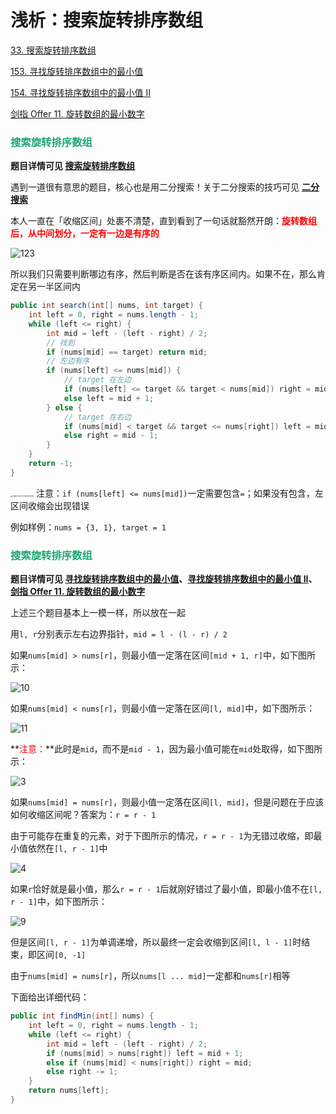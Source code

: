 # 浅析：搜索旋转排序数组

[33. 搜索旋转排序数组](https://leetcode-cn.com/problems/search-in-rotated-sorted-array/)

[153. 寻找旋转排序数组中的最小值](https://leetcode.cn/problems/find-minimum-in-rotated-sorted-array/)

[154. 寻找旋转排序数组中的最小值 II](https://leetcode.cn/problems/find-minimum-in-rotated-sorted-array-ii/)

[剑指 Offer 11. 旋转数组的最小数字](https://leetcode.cn/problems/xuan-zhuan-shu-zu-de-zui-xiao-shu-zi-lcof/)

### <font color=#1FA774>搜索旋转排序数组</font>

**题目详情可见 [搜索旋转排序数组](https://leetcode-cn.com/problems/search-in-rotated-sorted-array/)**

遇到一道很有意思的题目，核心也是用二分搜索！关于二分搜索的技巧可见 **[二分搜索](./二分搜索.html)**

本人一直在「收缩区间」处裹不清楚，直到看到了一句话就豁然开朗：**<font color='red'>旋转数组后，从中间划分，一定有一边是有序的</font>**

![123](https://cdn.jsdelivr.net/gh/LFool/image-hosting@master/20220424/2049381650804578K2gOGf123.svg)

所以我们只需要判断哪边有序，然后判断是否在该有序区间内。如果不在，那么肯定在另一半区间内

```java
public int search(int[] nums, int target) {
    int left = 0, right = nums.length - 1;
    while (left <= right) {
        int mid = left - (left - right) / 2;
        // 找到
        if (nums[mid] == target) return mid;
        // 左边有序
        if (nums[left] <= nums[mid]) {
            // target 在左边
            if (nums[left] <= target && target < nums[mid]) right = mid - 1;
            else left = mid + 1;
        } else {
            // target 在右边
            if (nums[mid] < target && target <= nums[right]) left = mid + 1;
            else right = mid - 1;
        }
    }
    return -1;
}
```

<img src="https://cdn.jsdelivr.net/gh/LFool/image-hosting@master/20220226/16402516458648251645864825235pN5IJY.png" alt="image-20220226164025008" style="zoom:18%;" /> 注意：`if (nums[left] <= nums[mid])`一定需要包含`=`；如果没有包含，左区间收缩会出现错误

例如样例：`nums = {3, 1}, target = 1`

### <font color=#1FA774>搜索旋转排序数组</font>

**题目详情可见 [寻找旋转排序数组中的最小值](https://leetcode.cn/problems/find-minimum-in-rotated-sorted-array/)、[寻找旋转排序数组中的最小值 II](https://leetcode.cn/problems/find-minimum-in-rotated-sorted-array-ii/)、[剑指 Offer 11. 旋转数组的最小数字](https://leetcode.cn/problems/xuan-zhuan-shu-zu-de-zui-xiao-shu-zi-lcof/)**

上述三个题目基本上一模一样，所以放在一起

用`l, r`分别表示左右边界指针，`mid = l - (l - r) / 2`

如果`nums[mid] > nums[r]`，则最小值一定落在区间`[mid + 1, r]`中，如下图所示：

![10](https://cdn.jsdelivr.net/gh/LFool/image-hosting@master/20220727/2315331658934933B3vilz10.svg)

如果`nums[mid] < nums[r]`，则最小值一定落在区间`[l, mid]`中，如下图所示：

![11](https://cdn.jsdelivr.net/gh/LFool/image-hosting@master/20220727/2315431658934943EYXvy511.svg)

**<font color='red'>注意：</font>**此时是`mid`，而不是`mid - 1`，因为最小值可能在`mid`处取得，如下图所示：

![3](https://cdn.jsdelivr.net/gh/LFool/image-hosting@master/20220727/2316181658934978QQW7qX3.svg)

如果`nums[mid] = nums[r]`，则最小值一定落在区间`[l, mid]`，但是问题在于应该如何收缩区间呢？答案为：`r = r - 1`

由于可能存在重复的元素，对于下图所示的情况，`r = r - 1`为无错过收缩，即最小值依然在`[l, r - 1]`中

![4](https://cdn.jsdelivr.net/gh/LFool/image-hosting@master/20220727/2321561658935316F8sK5R4.svg)

如果`r`恰好就是最小值，那么`r = r - 1`后就刚好错过了最小值，即最小值不在`[l, r - 1]`中，如下图所示：

![9](https://cdn.jsdelivr.net/gh/LFool/image-hosting@master/20220727/2328081658935688K561Uj9.svg)

但是区间`[l, r - 1]`为单调递增，所以最终一定会收缩到区间`[l, l - 1]`时结束，即区间`[0, -1]`

由于`nums[mid] = nums[r]`，所以`nums[l ... mid]`一定都和`nums[r]`相等

下面给出详细代码：

```java
public int findMin(int[] nums) {
    int left = 0, right = nums.length - 1;
    while (left <= right) {
        int mid = left - (left - right) / 2;
        if (nums[mid] > nums[right]) left = mid + 1;
        else if (nums[mid] < nums[right]) right = mid;
        else right -= 1;
    }
    return nums[left];
}
```